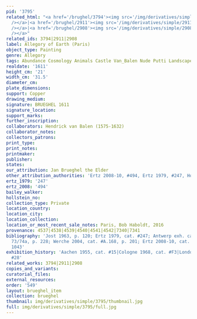 ```yaml
---
pid: '3795'
related_html: "<a href='/brughel/3794'><img src='/img/derivatives/simple/3794/thumbnail.jpg'
  /></a>|<a href='/brughel/2911'><img src='/img/derivatives/simple/2911/thumbnail.jpg'
  /></a>|<a href='/brughel/2908'><img src='/img/derivatives/simple/2908/thumbnail.jpg'
  /></a>"
related_ids: 3794|2911|2908
label: Allegory of Earth (Paris)
object_type: Painting
genre: Allegory
tags: Abundance Cosmology Animals Castle Van_Balen Nude Putti Landscape Fruit
realdate: '1611'
height_cm: '21'
width_cm: '31.5'
diameter_cm: 
plate_dimensions: 
support: Copper
drawing_medium: 
signature: BRUEGHEL 1611
signature_location: 
support_marks: 
further_inscription: 
collaborators: Hendrick van Balen (1575-1632)
collaborator_notes: 
collectors_patrons: 
print_type: 
print_notes: 
printmaker: 
publisher: 
states: 
our_attribution: Jan Brueghel the Elder
other_attribution_authorities: 'Ertz 2008-10, #494, Ertz 1979, #247, Honig database'
ertz_1979: '247'
ertz_2008: '494'
bailey_walker: 
hollstein_no: 
collection_type: Private
location_country: 
location_city: 
location_collection: 
location_or_most_recent_sale_notes: Paris, Bob Haboldt, 2016
provenance: 4537|4538|4539|4540|4541|4542|7340|7341
bibliography: 'Jost 1963, p. 120; Ertz 1979, cat. #247; Antwerp exh. cat. 1998, fig.
  73/74a, p. 228; Werche 2004, cat. #A.168, p. 201; Ertz 2008-10, cat. #494, p 1041,
  1043'
exhibition_history: 'Aachen 1955, cat. #15|Cologne 1968, cat. #F3|London 1979, cat.
  #28'
related_works: 3794|2911|2908
copies_and_variants: 
curatorial_files: 
external_resources: 
order: '549'
layout: brueghel_item
collection: brueghel
thumbnail: img/derivatives/simple/3795/thumbnail.jpg
full: img/derivatives/simple/3795/full.jpg
---
```


